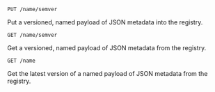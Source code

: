 ```
PUT /name/semver
```

Put a versioned, named payload of JSON metadata into the registry.

```
GET /name/semver
```

Get a versioned, named payload of JSON metadata from the registry.

```
GET /name
```

Get the latest version of a named payload of JSON metadata from the registry.
